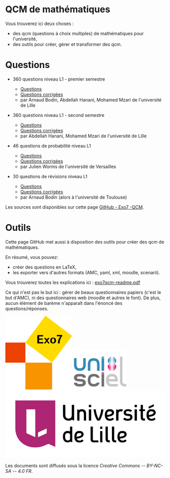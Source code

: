 
QCM de mathématiques
====================


Vous trouverez ici deux choses :

* des qcm (questions à choix multiples) de mathématiques pour l'université,
* des outils pour créer, gérer et transformer des qcm.


Questions
=========

* 360 questions niveau L1 - premier semestre
  - [Questions](https://github.com/exo7math/qcm-exo7/blob/master/questions-lille-1/qcm-lille-1.pdf)
  - [Questions corrigées](https://github.com/exo7math/qcm-exo7/blob/master/questions-lille-1/qcm-lille-1-correc.pdf)
  - par Arnaud Bodin, Abdellah Hanani, Mohamed Mzari de l'université de Lille

* 360 questions niveau L1 - second semestre
  - [Questions](https://github.com/exo7math/qcm-exo7/blob/master/questions-lille-2/qcm-lille-2.pdf)
  - [Questions corrigées](https://github.com/exo7math/qcm-exo7/blob/master/questions-lille-2/qcm-lille-2-correc.pdf)
  - par Abdellah Hanani, Mohamed Mzari de l'université de Lille

* 46 questions de probabilité niveau L1
  - [Questions](https://github.com/exo7math/qcm-exo7/blob/master/questions-probabilites-worms/qcm-worms.pdf)
  - [Questions corrigées](https://github.com/exo7math/qcm-exo7/blob/master/questions-probabilites-worms/qcm-worms-correc.pdf)
  - par Julien Worms de l'université de Versailles


* 30 questions de révisions niveau L1
  - [Questions](https://github.com/exo7math/qcm-exo7/blob/master/questions-arnaud/qcm-arnaud.pdf)
  - [Questions corrigées](https://github.com/exo7math/qcm-exo7/blob/master/questions-arnaud/qcm-arnaud-correc.pdf)
  - par Arnaud Bodin (alors à l'université de Toulouse)

Les sources sont disponibles sur cette page 
[GitHub - Exo7 -QCM](https://github.com/exo7math/qcm-exo7 "github.com/exo7math/qcm-exo7").



Outils
======

Cette page GitHub met aussi à disposition des outils pour créer des qcm de mathématiques.

En résumé, vous pouvez:
  * créer des questions en LaTeX,
  * les exporter vers d'autres formats (AMC, yaml, xml, moodle, scenarii).

Vous trouverez toutes les explications ici :
[exo7qcm-readme.pdf](https://github.com/exo7math/qcm-exo7/blob/master/exo7qcm-readme.pdf)

Ce qui n'est pas le but ici : gérer de beaux questionnaires papiers (c'est le but d'AMC), ni des questionnaires web (moodle et autres le font). De plus, aucun élément de barème n'apparaît dans l'énoncé des questions/réponses. 


![Logo Exo7](Exo7.png "logo Exo7")
![Logo Unisciel](logo-unisciel.png "logo Unisciel")
![Logo Lille](ulnom_300.png "logo Lille")

Les documents sont diffusés sous la licence *Creative Commons -- BY-NC-SA -- 4.0 FR*.


